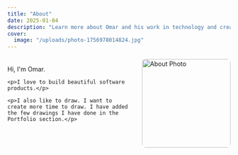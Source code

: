 ```yaml
---
title: "About"
date: 2025-01-04
description: "Learn more about Omar and his work in technology and creativity."
cover:
  image: "/uploads/photo-1756978014824.jpg"
---
```


<div style="display: flex; align-items: flex-start; gap: 20px; margin: 20px 0;">
  <div style="flex: 1;">
    <p>Hi, I'm Omar.</p>
    
    <p>I love to build beautiful software products.</p>
    
    <p>I also like to draw. I want to create more time to draw. I have added the few drawings I have done in the Portfolio section.</p>
  </div>
  <div style="flex: 0 0 auto;">
    <img id="about-page-image" src="/uploads/about-photo.svg" alt="About Photo" style="max-width: 300px; height: 200px; object-fit: cover; border-radius: 8px; float: right;">
  </div>
</div>


